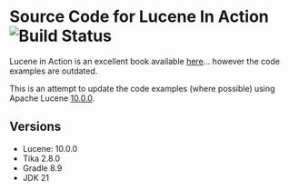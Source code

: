 # Source Code for Lucene In Action ![Build Status](https://github.com/shaikhu/lucene_in_action/actions/workflows/main.yml/badge.svg)

Lucene in Action is an excellent book available [here](https://www.manning.com/books/lucene-in-action-second-edition)... however the code examples are outdated.

This is an attempt to update the code examples (where possible) using Apache Lucene [10.0.0](https://lucene.apache.org/core/10_0_0/).

## Versions

- Lucene: 10.0.0
- Tika 2.8.0
- Gradle 8.9
- JDK 21

<!--
## Shout out from Mike!
![image](shout_out.png)
Original [tweet](https://twitter.com/mikemccand/status/1663855254545346561?s=20)
-->